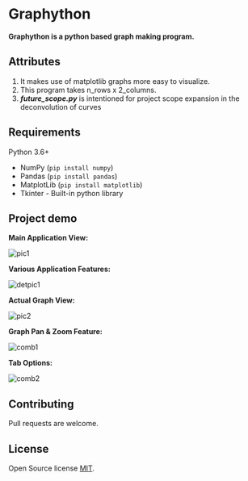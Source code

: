 # Graphython

**Graphython is a python based graph making program.**  

## Attributes
1. It makes use of matplotlib graphs more easy to visualize.  
2. This program takes n_rows x 2_columns.  
3. ***future_scope.py*** is intentioned for project scope expansion in the deconvolution of curves

## Requirements
Python 3.6+
* NumPy (`pip install numpy`)
* Pandas (`pip install pandas`)
* MatplotLib (`pip install matplotlib`)
* Tkinter - Built-in python library
## Project demo
   
**Main Application View:**   
   
![pic1](https://user-images.githubusercontent.com/63915540/178118888-9cdb7ed2-8129-4f72-9584-5b0bad4ac3de.jpg)   
   
    
**Various Application Features:**   
    
![detpic1](https://user-images.githubusercontent.com/63915540/178118876-9bf2ddeb-2bd3-4af4-b121-cefce5d91848.jpg)   
   
   
**Actual Graph View:**    
   
![pic2](https://user-images.githubusercontent.com/63915540/178118920-840b07a8-22be-4ca6-bb01-ad67b637034c.jpg)      
   
   
**Graph Pan & Zoom Feature:**   
   
![comb1](https://user-images.githubusercontent.com/63915540/178118820-12767ec5-52b1-434c-a191-8431c6343d09.jpg)   
   
**Tab Options:**   
   
![comb2](https://user-images.githubusercontent.com/63915540/178118868-0c710a14-d0bb-4c39-8d3e-b9a3d7e4d6ee.jpg)   




## Contributing
Pull requests are welcome.

## License
Open Source license [MIT](https://choosealicense.com/licenses/mit/).
